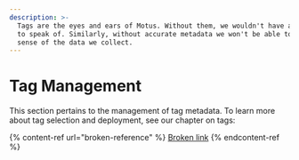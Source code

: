 ```yaml
---
description: >-
  Tags are the eyes and ears of Motus. Without them, we wouldn't have any data
  to speak of. Similarly, without accurate metadata we won't be able to make
  sense of the data we collect.
---
```


# Tag Management

This section pertains to the management of tag metadata. To learn more about tag selection and deployment, see our chapter on tags:

{% content-ref url="broken-reference" %}
[Broken link](broken-reference)
{% endcontent-ref %}
